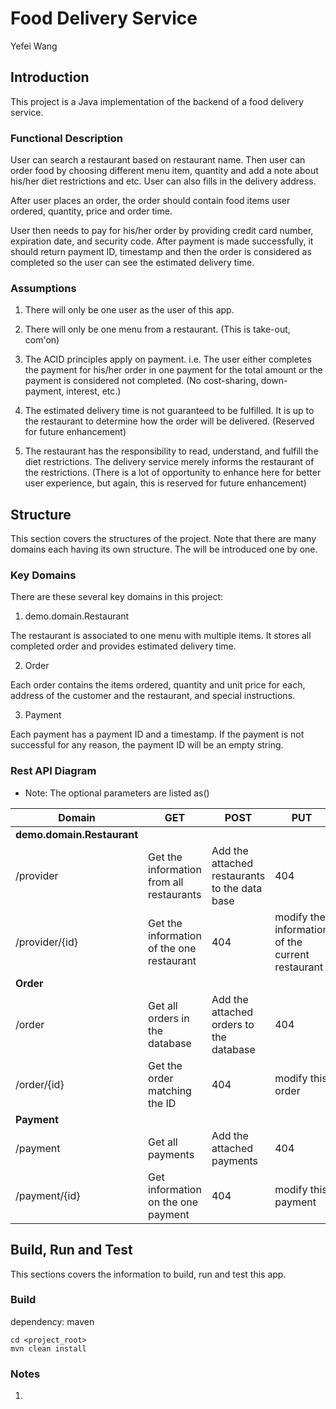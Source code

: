 # Food Delivery Service
Yefei Wang

## Introduction
This project is a Java implementation of the backend of a food delivery service. 

### Functional Description
User can search a restaurant based on restaurant name. Then user can order food by
choosing different menu item, quantity and add a note about his/her diet restrictions and etc.
User can also fills in the delivery address. 

After user places an order, the order should
contain food items user ordered, quantity, price and order time. 

User then needs to pay for
his/her order by providing credit card number, expiration date, and security code. After
payment is made successfully, it should return payment ID, timestamp and then the order is
considered as completed so the user can see the estimated delivery time. 

### Assumptions
1. There will only be one user as the user of this app. 

1. There will only be one menu from a restaurant. (This is take-out, com'on)

1. The ACID principles apply on payment. 
i.e. The user either completes the payment for his/her order in one payment 
for the total amount or the payment is considered not completed. (No cost-sharing, down-payment, interest, etc.)

1. The estimated delivery time is not guaranteed to be fulfilled. 
It is up to the restaurant to determine how the order will be delivered. (Reserved for future enhancement)

1. The restaurant has the responsibility to read, understand, and fulfill the diet restrictions. 
The delivery service merely informs the restaurant of the restrictions.
(There is a lot of opportunity to enhance here for better user experience, but again, this is reserved for future enhancement)

## Structure

This section covers the structures of the project. Note that there are many domains each having its own structure. 
The will be introduced one by one.

### Key Domains 
There are these several key domains in this project:

1. demo.domain.Restaurant 

The restaurant is associated to one menu with multiple items. It stores all completed order and provides estimated delivery time.

2. Order 

Each order contains the items ordered, quantity and unit price for each, address of the customer and the restaurant, and special instructions.

3. Payment

Each payment has a payment ID and a timestamp. If the payment is not successful for any reason, the payment ID will be an empty string.

### Rest API Diagram
* Note: The optional parameters are listed as()


| Domain  	| GET |  POST	|  PUT	|  DELETE	|
|---	|---	|---	|---	|---	|
|**demo.domain.Restaurant**|
| /provider  	|Get the information from all restaurants  	| Add the attached restaurants to the data base  	|  404 	| purge all restaurants from teh database  	|
| /provider/{id}  	|  Get the information of the one restaurant 	| 404  	| modify the information of the current restaurant  	|  remove this restaurant from the database 	|
| **Order**  	|   	|   	|   	|   	|
|/order| Get all orders in the database| Add the attached orders to the database| 404 |purge all orders from the database|
|/order/{id}| Get the order matching the ID| 404 | modify this order| remove this order 
|**Payment**|  |  |  |  |
|/payment| Get all payments | Add the attached payments| 404 | purge all payments|
|/payment/{id}|Get information on the one payment| 404 | modify this payment |remove this payment


## Build, Run and Test
This sections covers the information to build, run and test this app.

### Build

dependency: maven
```
cd <project_root>
mvn clean install
```


### Notes

1. 
